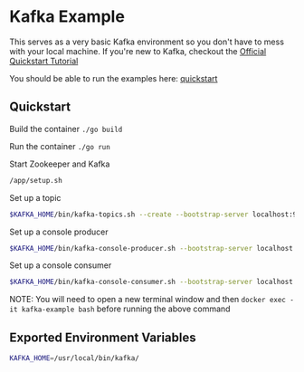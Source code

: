 # Kafka Example
This serves as a very basic Kafka environment so you don't have to mess with your local machine. If you're new to Kafka, checkout the [Official Quickstart Tutorial](http://kafka.apache.org/quickstart)

You should be able to run the examples here: [quickstart](#quickstart)

## Quickstart
Build the container
`./go build`

Run the container
`./go run`

Start Zookeeper and Kafka
```bash
/app/setup.sh
```

Set up a topic
```bash
$KAFKA_HOME/bin/kafka-topics.sh --create --bootstrap-server localhost:9092 --replication-factor 1 --partitions 1 --topic test
```

Set up a console producer
```bash
$KAFKA_HOME/bin/kafka-console-producer.sh --bootstrap-server localhost:9092 --topic test
```

Set up a console consumer
```bash
$KAFKA_HOME/bin/kafka-console-consumer.sh --bootstrap-server localhost:9092 --topic test --from-beginning
```
NOTE: You will need to open a new terminal window and then `docker exec -it kafka-example bash` before running the above command

## Exported Environment Variables
```bash
KAFKA_HOME=/usr/local/bin/kafka/
```
